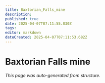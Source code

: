 ```yaml
---
title: Baxtorian_Falls_mine
description: 
published: true
date: 2025-04-07T07:11:55.830Z
tags: 
editor: markdown
dateCreated: 2025-04-07T07:11:53.682Z
---
```


# Baxtorian Falls mine

*This page was auto-generated from structure.*